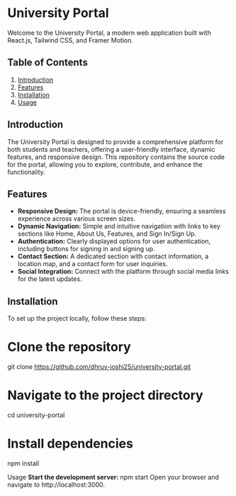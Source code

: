 # University Portal

Welcome to the University Portal, a modern web application built with React.js, Tailwind CSS, and Framer Motion.

## Table of Contents
1. [Introduction](#introduction)
2. [Features](#features)
3. [Installation](#installation)
4. [Usage](#usage)

## Introduction

The University Portal is designed to provide a comprehensive platform for both students and teachers, offering a user-friendly interface, dynamic features, and responsive design. This repository contains the source code for the portal, allowing you to explore, contribute, and enhance the functionality.

## Features

- **Responsive Design:** The portal is device-friendly, ensuring a seamless experience across various screen sizes.
- **Dynamic Navigation:** Simple and intuitive navigation with links to key sections like Home, About Us, Features, and Sign In/Sign Up.
- **Authentication:** Clearly displayed options for user authentication, including buttons for signing in and signing up.
- **Contact Section:** A dedicated section with contact information, a location map, and a contact form for user inquiries.
- **Social Integration:** Connect with the platform through social media links for the latest updates.

## Installation

To set up the project locally, follow these steps:
# Clone the repository
git clone https://github.com/dhruv-joshi25/university-portal.git

# Navigate to the project directory
cd university-portal

# Install dependencies
npm install

Usage
**Start the development server:**
npm start
Open your browser and navigate to http://localhost:3000.
